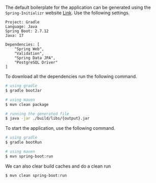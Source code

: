 The default boilerplate for the application can be generated using the `Spring-Initializr` website [Link](https://start.spring.io/). Use the following settings.

```
Project: Gradle
Language: Java
Spring Boot: 2.7.12
Java: 17

Dependencies: [
	"Spring Web",
	"Validation",
	"Spring Data JPA", 
	"PostgreSQL Driver"
]
```

To download all the dependencies run the following command.

```bash
# using gradle 
$ gradle bootJar

# using maven
$ mvn clean package

# running the generated file
$ java -jar ./build/libs/{output}.jar
```

To start the application, use the following command.

```bash
# using gradle
$ gradle bootRun

# using maven
$ mvn spring-boot:run
```

We can also clear build caches and do a clean run

```bash
$ mvn clean spring-boot:run
```

